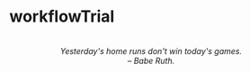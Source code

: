 # workflowTrial
<!-- QUOTE:START -->
<p align="center"><br><i>Yesterday's home runs don't win today's games.</i><br><i>– Babe Ruth.</i><br></p>
<!-- QUOTE:END -->

